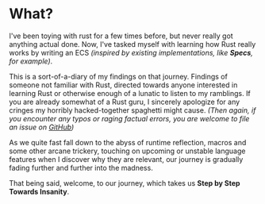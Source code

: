 What?
=====

I've been toying with rust for a few times before, but never really got anything actual done. Now, I've tasked myself with learning how Rust really works by writing an ECS *(inspired by existing implementations, like **Specs**, for example)*.

This is a sort-of-a-diary of my findings on that journey. Findings of someone not familiar with Rust, directed towards anyone interested in learning Rust or otherwise enough of a lunatic to listen to my ramblings. If you are already somewhat of a Rust guru, I sincerely apologize for any cringes my horribly hacked-together spaghetti might cause. *(Then again, if you encounter any typos or raging factual errors, you are welcome to file an issue on [GitHub](https://github.com/Kailari/kokonaisuus))*

As we quite fast fall down to the abyss of runtime reflection, macros and some other arcane trickery, touching on upcoming or unstable language features when I discover why they are relevant, our journey is gradually fading further and further into the madness.

That being said, welcome, to our journey, which takes us **Step by Step Towards Insanity**.
